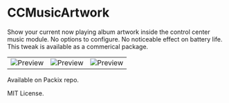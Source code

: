 CCMusicArtwork
=================

Show your current now playing album artwork inside the control center music module. No options to configure. No noticeable effect on battery life. This tweak is available as a commerical package.

|     |     |     |
|-----|-----|-----|
|![Preview](https://i.imgur.com/KBaMDvw.png)  | ![Preview](https://i.imgur.com/t1T37ha.png)    | ![Preview](https://i.imgur.com/KIKXR8g.png) |


Available on Packix repo.

MIT License.